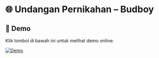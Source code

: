 # 🌐 Undangan Pernikahan – Budboy

## 🚀 Demo
Klik tombol di bawah ini untuk melihat demo online:  

[![Demo](https://img.shields.io/badge/🔗%20Lihat%20Demo-0072ff?style=for-the-badge&logo=github&logoColor=white)](https://Budboyy.github.io/UndanganNikah/)

